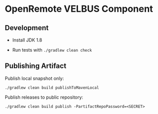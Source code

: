 # OpenRemote VELBUS Component

Development
---

* Install JDK 1.8

* Run tests with `./gradlew clean check`

Publishing Artifact
---

Publish local snapshot only:

    ./gradlew clean build publishToMavenLocal

Publish releases to public repository:

    ./gradlew clean build publish -PartifactRepoPassword=<SECRET>
